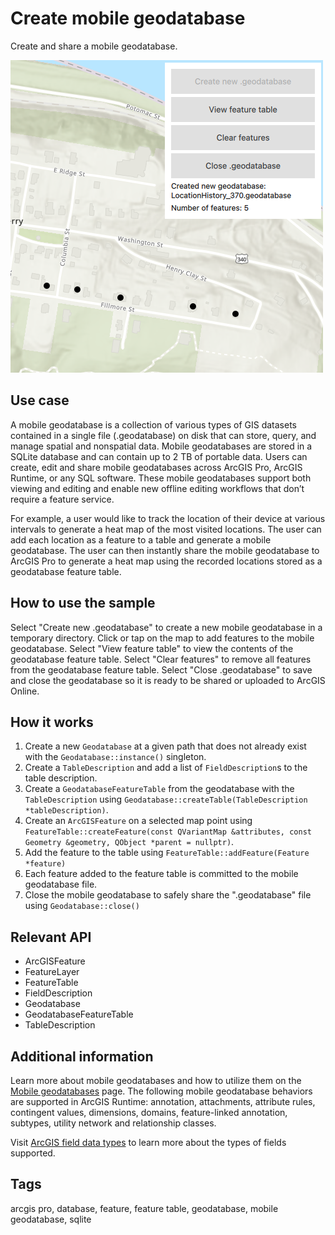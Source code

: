 # Create mobile geodatabase

Create and share a mobile geodatabase.

![](screenshot.png)

## Use case

A mobile geodatabase is a collection of various types of GIS datasets contained in a single file (.geodatabase) on disk that can store, query, and manage spatial and nonspatial data. Mobile geodatabases are stored in a SQLite database and can contain up to 2 TB of portable data. Users can create, edit and share mobile geodatabases across ArcGIS Pro, ArcGIS Runtime, or any SQL software. These mobile geodatabases support both viewing and editing and enable new offline editing workflows that don’t require a feature service.

For example, a user would like to track the location of their device at various intervals to generate a heat map of the most visited locations. The user can add each location as a feature to a table and generate a mobile geodatabase. The user can then instantly share the mobile geodatabase to ArcGIS Pro to generate a heat map using the recorded locations stored as a geodatabase feature table.

## How to use the sample

Select "Create new .geodatabase" to create a new mobile geodatabase in a temporary directory. Click or tap on the map to add features to the mobile geodatabase. Select "View feature table" to view the contents of the geodatabase feature table. Select "Clear features" to remove all features from the geodatabase feature table. Select "Close .geodatabase" to save and close the geodatabase so it is ready to be shared or uploaded to ArcGIS Online.

## How it works

1. Create a new `Geodatabase` at a given path that does not already exist with the `Geodatabase::instance()` singleton.
2. Create a `TableDescription` and add a list of `FieldDescription`s to the table description.
3. Create a `GeodatabaseFeatureTable` from the geodatabase with the `TableDescription` using `Geodatabase::createTable(TableDescription *tableDescription)`.
4. Create an `ArcGISFeature` on a selected map point using `FeatureTable::createFeature(const QVariantMap &attributes, const Geometry &geometry, QObject *parent = nullptr)`.
5. Add the feature to the table using `FeatureTable::addFeature(Feature *feature)`
6. Each feature added to the feature table is committed to the mobile geodatabase file.
7. Close the mobile geodatabase to safely share the ".geodatabase" file using `Geodatabase::close()`

## Relevant API

* ArcGISFeature
* FeatureLayer
* FeatureTable
* FieldDescription
* Geodatabase
* GeodatabaseFeatureTable
* TableDescription

## Additional information

Learn more about mobile geodatabases and how to utilize them on the [Mobile geodatabases](https://pro.arcgis.com/en/pro-app/latest/help/data/geodatabases/manage-mobile-gdb/mobile-geodatabases.htm) page. The following mobile geodatabase behaviors are supported in ArcGIS Runtime: annotation, attachments, attribute rules, contingent values, dimensions, domains, feature-linked annotation, subtypes, utility network and relationship classes.

Visit [ArcGIS field data types](https://pro.arcgis.com/en/pro-app/latest/help/data/geodatabases/overview/arcgis-field-data-types.htm) to learn more about the types of fields supported.

## Tags

arcgis pro, database, feature, feature table, geodatabase, mobile geodatabase, sqlite

